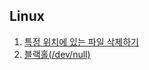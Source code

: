 ## Linux

1. [특정 위치에 있는 파일 삭제하기](https://github.com/ThreeSnakes/TIL/blob/master/Linux/%ED%8A%B9%EC%A0%95%20%EC%9C%84%EC%B9%98%EC%97%90%20%EC%9E%88%EB%8A%94%20%ED%8C%8C%EC%9D%BC%20%EC%82%AD%EC%A0%9C%ED%95%98%EA%B8%B0.md)
2. [블랙홀(/dev/null)](https://github.com/ThreeSnakes/TIL/blob/master/Linux/%EB%B8%94%EB%9E%99%ED%99%80.md)